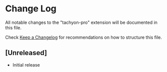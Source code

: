 # Change Log

All notable changes to the "tachyon-pro" extension will be documented in this file.

Check [Keep a Changelog](http://keepachangelog.com/) for recommendations on how to structure this file.

## [Unreleased]

- Initial release